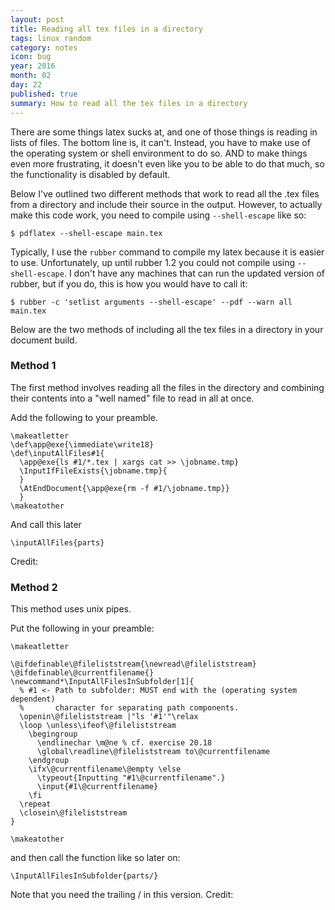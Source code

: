 ```yaml
---
layout: post
title: Reading all tex files in a directory
tags: linux random
category: notes
icon: bug
year: 2016
month: 02
day: 22
published: true
summary: How to read all the tex files in a directory
---
```


There are some things latex sucks at, and one of those things is reading in lists of files. 
The bottom line is, it can't.
Instead, you have to make use of the operating system or shell environment to do so.
AND to make things even more frustrating, it doesn't even like you to be able to do that much, so the functionality is disabled by default.

Below I've outlined two different methods that work to read all the .tex files from a directory and include their source in the output.
However, to actually make this code work, you need to compile using ``--shell-escape`` like so:

```
$ pdflatex --shell-escape main.tex
```

Typically, I use the ``rubber`` command to compile my latex because it is easier to use.
Unfortunately, up until rubber 1.2 you could not compile using ``--shell-escape``. 
I don't have any machines that can run the updated version of rubber, but if you do, this is how you would have to call it:

```
$ rubber -c 'setlist arguments --shell-escape' --pdf --warn all main.tex
```

Below are the two methods of including all the tex files in a directory in your document build.

### Method 1

The first method involves reading all the files in the directory and combining their contents into a "well named" file to read in all at once.

Add the following to your preamble.

```
\makeatletter
\def\app@exe{\immediate\write18}
\def\inputAllFiles#1{
  \app@exe{ls #1/*.tex | xargs cat >> \jobname.tmp}
  \InputIfFileExists{\jobname.tmp}{
  }
  \AtEndDocument{\app@exe{rm -f #1/\jobname.tmp}}
  }
\makeatother
```

And call this later

```
\inputAllFiles{parts}
```

Credit: [](http://tex.stackexchange.com/a/166453)

### Method 2

This method uses unix pipes.

Put the following in your preamble:

```
\makeatletter

\@ifdefinable\@fileliststream{\newread\@fileliststream}
\@ifdefinable\@currentfilename{}
\newcommand*\InputAllFilesInSubfolder[1]{
  % #1 <- Path to subfolder: MUST end with the (operating system dependent) 
  %       character for separating path components.
  \openin\@fileliststream |"ls '#1'"\relax
  \loop \unless\ifeof\@fileliststream
    \begingroup
      \endlinechar \m@ne % cf. exercise 20.18
      \global\readline\@fileliststream to\@currentfilename
    \endgroup
    \ifx\@currentfilename\@empty \else
      \typeout{Inputting "#1\@currentfilename".}
      \input{#1\@currentfilename}
    \fi
  \repeat
  \closein\@fileliststream
}

\makeatother
```

and then call the function like so later on:

```
\InputAllFilesInSubfolder{parts/}
```

Note that you need the trailing / in this version.
Credit: [](http://tex.stackexchange.com/a/249739)
